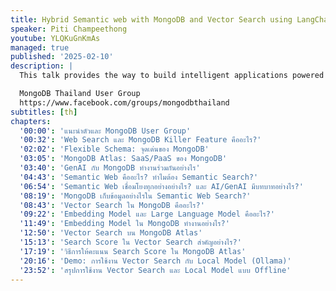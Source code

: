 ```yaml
---
title: Hybrid Semantic web with MongoDB and Vector Search using LangChain.js and Phi-3
speaker: Piti Champeethong
youtube: YLQKuGnKmAs
managed: true
published: '2025-02-10'
description: |
  This talk provides the way to build intelligent applications powered by semantic search and GenAI over any type of data using a full-featured vector database, LLM framework, and open small language models with low-cost development. For the frontend site, I will use Vercel using Vue.js. For the backend site, I will use Node.js for MongoDB API and Ollama API. The agenda is described below. - Preparing local environments - Ollama with Phi-3-mini - Cloudflare Tunnel - MongoDB Atlas and Atlas Vector Search using Podman - Integrate MongoDB and Ollama using Ollama JavaScript library - Hybrid Semantic search with Reciprocal Rank Fusion (RRF) - Deploying GenAI web application with a low-cost budget to Vercel (Vue.js) and MongoDB App Services (Node.js) - Key takeaways and challenges.

  MongoDB Thailand User Group
  https://www.facebook.com/groups/mongodbthailand
subtitles: [th]
chapters:
  '00:00': 'แนะนำตัวและ MongoDB User Group'
  '00:32': 'Web Search และ MongoDB Killer Feature คืออะไร?'
  '02:02': 'Flexible Schema: จุดเด่นของ MongoDB'
  '03:05': 'MongoDB Atlas: SaaS/PaaS ของ MongoDB'
  '03:40': 'GenAI กับ MongoDB ทำงานร่วมกันอย่างไร'
  '04:43': 'Semantic Web คืออะไร? ทำไมต้อง Semantic Search?'
  '06:54': 'Semantic Web เชื่อมโยงทุกอย่างอย่างไร? และ AI/GenAI มีบทบาทอย่างไร?'
  '08:19': 'MongoDB เก็บข้อมูลอย่างไรใน Semantic Web Search?'
  '08:43': 'Vector Search ใน MongoDB คืออะไร?'
  '09:22': 'Embedding Model และ Large Language Model คืออะไร?'
  '11:49': 'Embedding Model ใน MongoDB ทำงานอย่างไร?'
  '12:50': 'Vector Search บน MongoDB Atlas'
  '15:13': 'Search Score ใน Vector Search สำคัญอย่างไร?'
  '17:19': 'วิธีการให้คะแนน Search Score ใน MongoDB Atlas'
  '20:16': 'Demo: การใช้งาน Vector Search กับ Local Model (Ollama)'
  '23:52': 'สรุปการใช้งาน Vector Search และ Local Model แบบ Offline'
---
```

